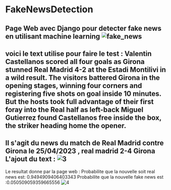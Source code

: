# FakeNewsDetection
Page Web avec Django pour detecter fake news en utilisant machine learning 
![fake_news](https://github.com/haazelnuter/FakeNewsDetection/assets/96618018/cbce4f00-5c25-4667-b2e0-bb4d6b27fceb)
------------------------------------------------------------------------------------------------
voici le text utilise pour faire le test :
Valentin Castellanos scored all four goals as Girona stunned Real Madrid 4-2 at the Estadi Montilivi in a wild result.
The visitors battered Girona in the opening stages, winning four corners and registering five shots on goal inside 10 minutes.
But the hosts took full advantage of their first foray into the Real half as left-back Miguel Gutierrez found Castellanos free inside the box, the striker heading home the opener.
------------------------------------------------------------------------------------------------
Il s'agit du news du match de Real Madrid contre Girona le 25/04/2023 , real madrid 2-4 Girona 
L'ajout du text :
![3](https://github.com/haazelnuter/FakeNewsDetection/assets/96618018/58fbd42d-0c78-47bc-bfe7-8e8fff75da15)
------------------------------------------------------------------------------------------------
Le resultat donne par la page web : 
Probabilite que la nouvelle soit real news est: 0.9494909406403343
Probabilite que la nouvelle fake news est :0.050509059359665556
![4](https://github.com/haazelnuter/FakeNewsDetection/assets/96618018/81f630bf-fb1b-49fb-b515-d016c4c8d8c1)




